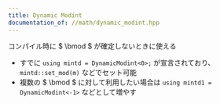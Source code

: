 ```yaml
---
title: Dynamic Modint
documentation_of: //math/dynamic_modint.hpp
---
```


コンパイル時に $ \bmod $ が確定しないときに使える

- すでに `using mintd = DynamicModint<0>;` が宣言されており、`mintd::set_mod(m)` などでセット可能
- 複数の $ \bmod $ に対して利用したい場合は `using mintd1 = DynamicModint<-1>` などとして増やす

